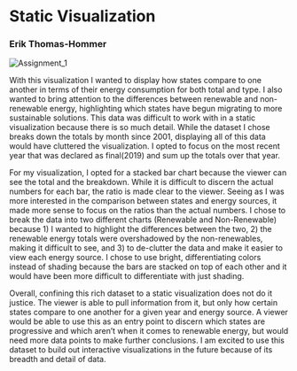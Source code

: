 # Static Visualization
### Erik Thomas-Hommer
![Assignment_1](/assets/Assignment_1.png)

With this visualization I wanted to display how states compare to one another in terms of their energy consumption for both total and type.  I also wanted to bring attention to the differences between renewable and non-renewable energy, highlighting which states have begun migrating to more sustainable solutions.  This data was difficult to work with in a static visualization because there is so much detail.  While the dataset I chose breaks down the totals by month since 2001, displaying all of this data would have cluttered the visualization.  I opted to focus on the most recent year that was declared as final(2019) and sum up the totals over that year.

For my visualization, I opted for a stacked bar chart because the viewer can see the total and the breakdown.  While it is difficult to discern the actual numbers for each bar, the ratio is made clear to the viewer.  Seeing as I was more interested in the comparison between states and energy sources, it made more sense to focus on the ratios than the actual numbers.  I chose to break the data into two different charts (Renewable and Non-Renewable) because 1) I wanted to highlight the differences between the two, 2) the renewable energy totals were overshadowed by the non-renewables, making it difficult to see, and 3) to de-clutter the data and make it easier to view each energy source.  I chose to use bright, differentiating colors instead of shading because the bars are stacked on top of each other and it would have been more difficult to differentiate with just shading.

Overall, confining this rich dataset to a static visualization does not do it justice.  The viewer is able to pull information from it, but only how certain states compare to one another for a given year and energy source.  A viewer would be able to use this as an entry point to discern which states are progressive and which aren’t when it comes to renewable energy, but would need more data points to make further conclusions.  I am excited to use this dataset to build out interactive visualizations in the future because of its breadth and detail of data.
